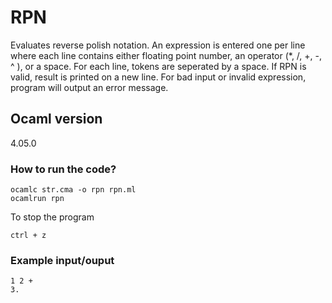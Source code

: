 # RPN

Evaluates reverse polish notation. An expression is entered one per line where each line 
contains either floating point number, an operator (*, /, +, -, ^ ), or a space.
For each line, tokens are seperated by a space. If RPN is valid, result is printed on a 
new line. For bad input or invalid expression, program
will output an error message.

## Ocaml version
4.05.0

### How to run the code?


```
ocamlc str.cma -o rpn rpn.ml 
ocamlrun rpn
```  

To stop the program

```
ctrl + z
```

### Example input/ouput

```
1 2 +
3.
```

